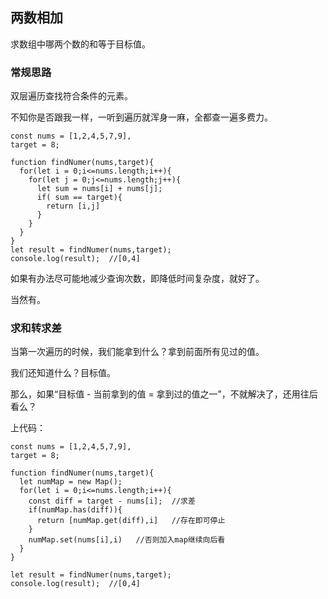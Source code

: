 ## 两数相加

求数组中哪两个数的和等于目标值。

### 常规思路

双层遍历查找符合条件的元素。

不知你是否跟我一样，一听到遍历就浑身一麻，全都查一遍多费力。

```
const nums = [1,2,4,5,7,9],
target = 8;

function findNumer(nums,target){
  for(let i = 0;i<=nums.length;i++){
    for(let j = 0;j<=nums.length;j++){
      let sum = nums[i] + nums[j];
      if( sum == target){
        return [i,j]
      }
    }
  }
}
let result = findNumer(nums,target);
console.log(result);  //[0,4]
```

如果有办法尽可能地减少查询次数，即降低时间复杂度，就好了。

当然有。

### 求和转求差

当第一次遍历的时候，我们能拿到什么？拿到前面所有见过的值。

我们还知道什么？目标值。

那么，如果“目标值 - 当前拿到的值 = 拿到过的值之一”，不就解决了，还用往后看么？

上代码：

```
const nums = [1,2,4,5,7,9],
target = 8;

function findNumer(nums,target){
  let numMap = new Map();
  for(let i = 0;i<=nums.length;i++){
    const diff = target - nums[i];  //求差
    if(numMap.has(diff)){
      return [numMap.get(diff),i]   //存在即可停止
    }
    numMap.set(nums[i],i)   //否则加入map继续向后看
  }
}

let result = findNumer(nums,target);
console.log(result);  //[0,4]
```